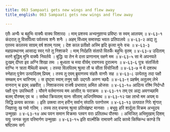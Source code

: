 ```yaml
---
title: 063 Sampaati gets new wings and flew away
title_english: 063 Sampaati gets new wings and flew away

---
```

<div class="audioEmbed"  caption="श्रीराम-हरिसीताराममूर्ति-घनपाठिभ्यां वचनम्" src="https://archive.org/download/Ramayana-recitation-Sriram-harisItArAmamUrti-Ghanapaati-v2/Kanda_4/Kanda_4_KSK-063-Sampaati_gets_new_wings_and_flew_away.mp3"></div>
एतैः अन्यैः च बहुभिः वाक्यैः वाक्य विशारदः ।  
माम् प्रशस्य अभ्यनुज्ञाप्य प्रविष्टः स स्वम् आलयम् ॥ ४-६३-१  
कंदरात् तु विसर्पित्वा पर्वतस्य शनैः शनैः ।  
अहम् विंध्यम् समारुह्य भवतः प्रतिपालये ॥ ४-६३-२  
अद्य तु एतस्य कालस्य साग्रम् वर्ष शतम् गतम् ।  
देश काल प्रतीक्षो अस्मि हृदि कृत्वा मुनेः वचः ॥ ४-६३-३  
महाप्रस्थानम् आसाद्य स्वर् गते तु निशाकरे ।  
माम् निर्दहति संतापो वितर्कैः बहुभिः वृतम् ॥ ४-६३-४  
उदिताम् मरणे बुद्धिम् मुनि वाक्यैः निवर्तये ।  
बुद्धिः या तेन मे दत्ता प्राणानाम् रक्षणे मम ॥ ४-६३-५  
सा मे अपनयते दुःखम् दीप्ता इव अग्नि शिखा तमः ।  
बुध्यता च मया वीर्यम् रावणस्य दुरात्मनः ॥ ४-६३-६  
पुत्रः संतर्जितो वाग्भिः न त्राता मैथिली कथम् ।  
तस्या विलपितम् श्रुत्वा तौ च सीता वियोजितौ ॥ ४-६३-७  
न मे दशरथ स्नेहात् पुत्रेण उत्पादितम् प्रियम् ।  
तस्य तु एवम् ब्रुवाणस्य संहतैः वानरैः सह ॥ ४-६३-८  
उत्पेततुः तदा पक्षौ समक्षम् वन चारिणाम् ।  
स दृष्ट्वा स्वाम् तनुम् पक्षैः उद्गतैः अरुण च्छदैः ॥ ४-६३-९  
प्रहर्षम् अतुलम् लेभे वानरान् च इदम् अब्रवीत् ।  
निशाकरस्य राजर्षेः प्रभावात् अमित ओजसः ॥ ४-६३-१०  
आदित्य रश्मि निर्दग्धौ पक्षौ पुनः उपस्थितौ ।  
यौवने वर्तमानस्य मम आसीत् यः पराक्रमः ॥ ४-६३-११  
तम् एव अद्य अवगच्छामि बलम् पौरुषम् एव च ।  
सर्वथा क्रियताम् यत्नः सीताम् अधिगमिष्यथ ॥ ४-६३-१२  
पक्ष लाभो मम अयम् वः सिद्धि प्रत्यय कारकः ।  
इति उक्त्वा तान् हरीन् सर्वान् संपातिः पतगोत्तम ॥ ४-६३-१३  
उत्पपात गिरेः शृंगात् जिज्ञासुः ख गमो गतिम् ।  
तस्य तत् वचनम् श्रुत्वा प्रतिसंहृष्ट मानसाः ।  
बभूवुः हरि शार्दूला विक्रम अभ्युदय उन्मुखाः ॥ ४-६३-१४  
अथ पवन समान विक्रमाः  
प्लवग वराः प्रतिलब्ध पौरुषाः ।  
अभिजित् अभिमुखाम् दिशम् ययुः  
जनक सुता परिमार्गण उन्मुखाः ॥ ४-६३-१५  
इति वाल्मीकि रामायणे आदि काव्ये किष्किन्ध काण्डे त्रि षष्टितमः सर्गः